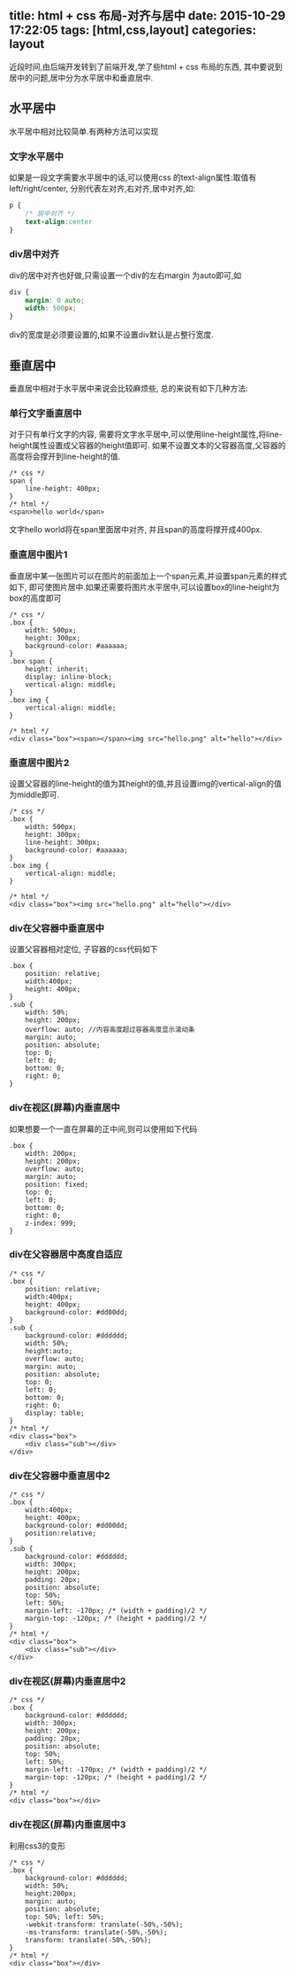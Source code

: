 title: html + css 布局-对齐与居中
date: 2015-10-29 17:22:05
tags: [html,css,layout]
categories: layout
---
近段时间,由后端开发转到了前端开发,学了些html + css 布局的东西, 其中要说到居中的问题,居中分为水平居中和垂直居中.
<!-- more -->

## 水平居中
水平居中相对比较简单.有两种方法可以实现

### 文字水平居中
如果是一段文字需要水平居中的话,可以使用css 的text-align属性:取值有left/right/center, 分别代表左对齐,右对齐,居中对齐,如:
``` css
p {
    /* 居中对齐 */
    text-align:center
}
```

### div居中对齐
div的居中对齐也好做,只需设置一个div的左右margin 为auto即可,如
``` css
div {
    margin: 0 auto;
    width: 500px;
}
```
div的宽度是必须要设置的,如果不设置div默认是占整行宽度.

## 垂直居中
垂直居中相对于水平居中来说会比较麻烦些, 总的来说有如下几种方法:

### 单行文字垂直居中
对于只有单行文字的内容, 需要将文字水平居中,可以使用line-height属性,将line-height属性设置成父容器的height值即可. 如果不设置文本的父容器高度,父容器的高度将会撑开到line-height的值.
```
/* css */
span {
    line-height: 400px;    
}
/* html */
<span>hello world</span>
```
文字hello world将在span里面居中对齐, 并且span的高度将撑开成400px.

### 垂直居中图片1
垂直居中某一张图片可以在图片的前面加上一个span元素,并设置span元素的样式如下, 即可使图片居中.如果还需要将图片水平居中,可以设置box的line-height为box的高度即可
```
/* css */
.box {
    width: 500px;
    height: 300px;
    background-color: #aaaaaa;
}
.box span {
    height: inherit;
    display: inline-block;
    vertical-align: middle;   
}
.box img {
    vertical-align: middle;
}

/* html */
<div class="box"><span></span><img src="hello.png" alt="hello"></div>
```
### 垂直居中图片2
设置父容器的line-height的值为其height的值,并且设置img的vertical-align的值为middle即可.
```
/* css */
.box {
    width: 500px;
    height: 300px;
    line-height: 300px;
    background-color: #aaaaaa;
}
.box img {
    vertical-align: middle;
}

/* html */
<div class="box"><img src="hello.png" alt="hello"></div>
```
### div在父容器中垂直居中
设置父容器相对定位, 子容器的css代码如下
```
.box {
    position: relative;
    width:400px;
    height: 400px;
}
.sub {
    width: 50%;
    height: 200px;
    overflow: auto; //内容高度超过容器高度显示滚动条
    margin: auto;
    position: absolute;
    top: 0;
    left: 0;
    bottom: 0;
    right: 0;
}
```

### div在视区(屏幕)内垂直居中
如果想要一个一直在屏幕的正中间,则可以使用如下代码
```
.box {
    width: 200px;
    height: 200px;
    overflow: auto;
    margin: auto;
    position: fixed;
    top: 0;
    left: 0;
    bottom: 0;
    right: 0;
    z-index: 999;
}
```

### div在父容器居中高度自适应

```
/* css */
.box {
    position: relative;
    width:400px;
    height: 400px;
    background-color: #dd00dd;
}
.sub {
    background-color: #dddddd;
    width: 50%;
    height:auto;
    overflow: auto;
    margin: auto;
    position: absolute;
    top: 0;
    left: 0;
    bottom: 0;
    right: 0;
    display: table;
}
/* html */
<div class="box">
    <div class="sub"></div>
</div>
```

### div在父容器中垂直居中2

```
/* css */
.box {
    width:400px;
    height: 400px;
    background-color: #dd00dd;
    position:relative;
}
.sub {
    background-color: #dddddd;
    width: 300px;  
    height: 200px;  
    padding: 20px;  
    position: absolute;  
    top: 50%; 
    left: 50%;  
    margin-left: -170px; /* (width + padding)/2 */  
    margin-top: -120px; /* (height + padding)/2 */  
}
/* html */
<div class="box">
    <div class="sub"></div>
</div>
```

### div在视区(屏幕)内垂直居中2

```
/* css */
.box {
    background-color: #dddddd;
    width: 300px;  
    height: 200px;  
    padding: 20px;  
    position: absolute;  
    top: 50%; 
    left: 50%;  
    margin-left: -170px; /* (width + padding)/2 */  
    margin-top: -120px; /* (height + padding)/2 */  
}
/* html */
<div class="box"></div>
```

### div在视区(屏幕)内垂直居中3
利用css3的变形
```
/* css */
.box {
    background-color: #dddddd;
    width: 50%;  
    height:200px;
    margin: auto;  
    position: absolute;  
    top: 50%; left: 50%;  
    -webkit-transform: translate(-50%,-50%);  
    -ms-transform: translate(-50%,-50%);  
    transform: translate(-50%,-50%); 
}
/* html */
<div class="box"></div>
```


